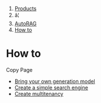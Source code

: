 1. [Products](/products/)
2. â¦
3. [AutoRAG](/autorag/)
4. [How to](/autorag/how-to/)
   

# How to

Copy Page

* [Bring your own generation model](/autorag/how-to/bring-your-own-generation-model/)
* [Create a simple search engine](/autorag/how-to/simple-search-engine/)
* [Create multitenancy](/autorag/how-to/multitenancy/)
